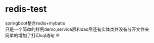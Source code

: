 # redis-test
<span>springboot整合redis+mybatis</span></br>
<span>只是一个简单的样例demo,service层和dao层还有实体类并没有分开文件夹</span></br>
<span>简单的增加了打印sql语句</span>
!!!
